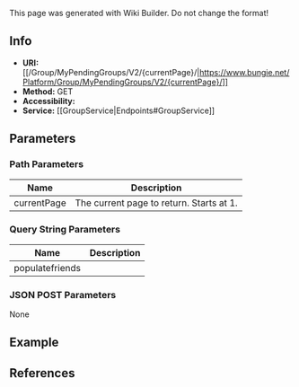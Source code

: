 <span class="wiki-builder">This page was generated with Wiki Builder. Do not change the format!</span>

## Info

* **URI:** [[/Group/MyPendingGroups/V2/{currentPage}/|https://www.bungie.net/Platform/Group/MyPendingGroups/V2/{currentPage}/]]
* **Method:** GET
* **Accessibility:** 
* **Service:** [[GroupService|Endpoints#GroupService]]

## Parameters
### Path Parameters
Name | Description
---- | -----------
currentPage | The current page to return. Starts at 1.

### Query String Parameters
Name | Description
---- | -----------
populatefriends | 

### JSON POST Parameters
None

## Example


## References
